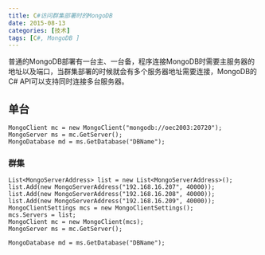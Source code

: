 ```yaml
---
title: C#访问群集部署时的MongoDB
date: 2015-08-13
categories: [技术]
tags: [C#, MongoDB ]
---
```


普通的MongoDB部署有一台主、一台备，程序连接MongoDB时需要主服务器的地址以及端口，当群集部署的时候就会有多个服务器地址需要连接，MongoDB的C# API可以支持同时连接多台服务器。
<!--more-->
## 单台

```
MongoClient mc = new MongoClient("mongodb://oec2003:20720");
MongoServer ms = mc.GetServer();
MongoDatabase md = ms.GetDatabase("DBName");
```

### 群集

```
List<MongoServerAddress> list = new List<MongoServerAddress>();
list.Add(new MongoServerAddress("192.168.16.207", 40000));
list.Add(new MongoServerAddress("192.168.16.208", 40000));
list.Add(new MongoServerAddress("192.168.16.209", 40000));
MongoClientSettings mcs = new MongoClientSettings();
mcs.Servers = list;
MongoClient mc = new MongoClient(mcs);
MongoServer ms = mc.GetServer();

MongoDatabase md = ms.GetDatabase("DBName");
```

